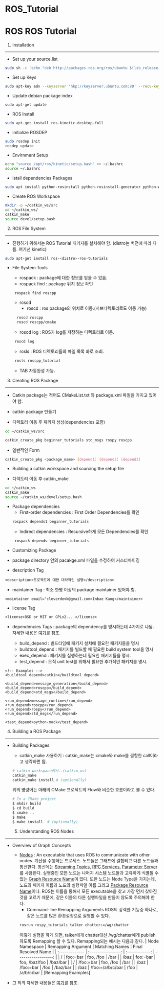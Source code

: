 # ROS_Tutorial
ROS
ROS Tutorial
============

1. Installation
---------------

+ Set up your source.list
```bash
sudo sh -c 'echo "deb http://packages.ros.org/ros/ubuntu $(lsb_release -sc) main" > /etc/apt/sources.list.d/ros-latest.list'
```
+ Set up Keys
```bash
sudo apt-key adv --keyserver 'hkp://keyserver.ubuntu.com:80' --recv-key C1CF6E31E6BADE8868B172B4F42ED6FBAB17C654
```
+ Update debian package index
```bash
sudo apt-get update
```
+ ROS Install
```bash
sudo apt-get install ros-kinetic-desktop-full
```
+ Initialize ROSDEP
```bash
sudo rosdep init
rosdep update
```
+ Envirnment Setup
```bash
echo "source /opt/ros/kinetic/setup.bash" >> ~/.bashrc
source ~/.bashrc
```
+ Istall dependencies Packages
```bash
sudo apt install python-rosinstall python-rosinstall-generator python-wstool build-essential
```
+ Create ROS Workspace
```bash
mkdir -p ~/catkin_ws/src
cd ~/catkin_ws/
catkin_make
source devel/setup.bash
```
2. ROS File System
-------------------

+ 진행하기 위해서는 ROS Tutorial 패키지를 설치해야 함. (distro는 버전에 따라 다름. 여기선 kinetic)
```bash
sudo apt-get install ros-<distro>-ros-tutorials
```
+ File System Tools
  * rospack : package에 대한 정보를 얻을 수 있음.
   * rospack find : package 위치 정보 확인
    ```bash
     rospack find roscpp
     ```
  * roscd
    * roscd : ros package의 위치로 이동.(서브디렉토리로도 이동 가능)
   ```bash
     roscd roscpp
     roscd roscpp/cmake
     ```
    * roscd log : ROS가 log를 저장하는 디렉토리로 이동.
    ```bash
     roscd log
     ```
   * rosls : ROS 디렉토리들의 파일 목록 바로 조회.
   ```bash
    rosls roscpp_tutorial
    ```
    
    * TAB 자동완성 가능.

3. Creating ROS Package
-----------------------

+ Catkin package는 적어도 CMakeList.txt 와 package.xml 파일을 가지고 있어야 함.

+ catkin package 만들기
 * 디렉토리 이동 후 패키지 생성(dependencies 포함)
 ```bash
 cd ~/catkin_ws/src
 
 catkin_create_pkg beginner_tutorials std_msgs rospy roscpp
 ```
  - 일반적인 Form
  ```bash
  catkin_create_pkg <package_name> [depend1] [depend2] [depend3]
  ```
+ Building a catkin workspace and sourcing the setup file
 * 디렉토리 이동 후 catkin_make
 ```bash
 cd ~/catkin_ws
 catkin_make
 source ~/catkin_ws/devel/setup.bash
 ```
 + Package dependencies
   * First-order dependencies : First Order Dependencies를 확인
    ```bash
    rospack depends1 beginner_tutorials
    ```
   * Indirect dependencies : Recursive하게 모든 Dependencies를 확인
   ```bash
    rospack depends beginner_tutorials
    ```
 + Customizing Package
  * package directory 안의 pacakge.xml 파일을 수정하여 커스터마이징
   - description Tag
   ```
   <description>프로젝트에 대한 대략적인 설명</description>
   ```
   - maintainer Tag : 최소 한명 이상의 package maintainer 있어야 함.
   ```
   <maintainer email="cleverdevk@gmail.com>Inbae Kang</maintainer>
   ```
   - license Tag
   ```
   <license>BSD or MIT or GPLv2....</license>
   ```
   - dependencies Tags : package의 dependency를 명시하는데 4가지로 나뉨. 자세한 내용은 [여기](http://wiki.ros.org/catkin/package.xml#Build.2C_Run.2C_and_Test_Dependencies)를 참조.
   
     * build_depend : 빌드타임에 패키지 설치에 필요한 패키지들을 명시
     * buildtool_depend : 패키지를 빌드할 때 필요한 build system tool을 명시
     * exec_depend : 패키지를 실행하는데 필요한 패키지들을 명시.
     * test_depend : 오직 unit test를 위해서 필요한 추가적인 패키지를 명시.
   ```
   <!-- Examples -->
   <buildtool_depend>catkin</buildtool_depend>

   <build_depend>message_generation</build_depend>
   <build_depend>roscpp</build_depend>
   <build_depend>std_msgs</build_depend>

   <run_depend>message_runtime</run_depend>
   <run_depend>roscpp</run_depend>
   <run_depend>rospy</run_depend>
   <run_depend>std_msgs</run_depend>

   <test_depend>python-mock</test_depend>
   ```

4. Building a ROS Package
-----------------------

+ Building Packages
  * catkin_make 사용하기 : catkin_make는 cmake와 make를 결합한 call이라고 생각하면 됨.
  ```bash
  # catkin workspace에서..(catkin_ws)
  catkin_make
  catkin_make install # (optionally)
  ```
  위의 명령어는 아래의 CMake 프로젝트의 Flow와 비슷한 흐름이라고 볼 수 있다.
  
  ```bash
  # In a CMake project
  $ mkdir build
  $ cd build
  $ cmake ..
  $ make
  $ make install  # (optionally)
  ```
  5. Understanding ROS Nodes
-----------------------------

  + Overview of Graph Concepts
    * [Nodes](http://wiki.ros.org/Nodes) : An executable that uses ROS to communicate with other nodes.
      계산을 수행하는 프로세스. 노드들은 그래프에 결합되고 다른 노드들과 통신한다.
      통신에는 [Streaming Topics](#streaming_topics), [RPC Services](#rpcservices), [Parameter Server](#parameterserver)를 사용한다.
      실행중인 모든 노드는 나머지 시스템 노드들과 고유하게 식별될 수 있는 [Graph Resource Name](http://wiki.ros.org/Names)이 있다.
      또한 노드는 Node Type을 가지는데, 노드의 패키지 이름과 노드의 실행파일 이름 그리고 [Package Resource Name](http://wiki.ros.org/Names)이다.
      ROS는 이름을 통해서 모든 executable을 찾고 가장 먼저 찾아진 것을 고르기 때문에, 같은 이름의 다른 실행파일을 만들지 않도록 주의해야 한다.
       * Command-line Remapping Arguments
       ROS의 강력한 기능중 하나로, 같은 노드를 많은 환경설정으로 실행할 수 있다.
       ```bash
       rosrun rospy_tutorials talker chatter:=/wg/chatter
       ```
       이렇게 실행을 하게 되면, talker에게 chatter대신 /wg/chatter에게 publish하도록 Remapping 할 수 있다.
       Remapping되는 예시는 다음과 같다.
       | Node Namespace | Remapping Argument | Matching Names | Final Resolved Name |
       | :------------- | :----------------: | :------------: | ------------------: |
       | /              | foo:=bar           | foo, /foo      | /bar                |
       | /baz           | foo:=bar           | foo, /baz/foo  | /baz/bar            |
       | /              | /foo:=bar          | foo, /foo      | /bar                |
       | /baz           | /foo:=bar          | /foo           | /baz/bar            |
       | /baz           | /foo:=/a/b/c/bar   | /foo           | /a/b/c/bar          |
       [Remapping Examples]
  
  + 그 외의 자세한 내용들은 [여기](http://wiki.ros.org/Nodes)를 참조.
      
      
 
